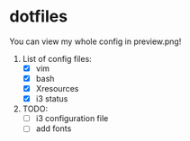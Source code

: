 # dotfiles
You can view my whole config in preview.png! 
1. List of config files: 
	- [x] vim
	- [x] bash
	- [x] Xresources
	- [x] i3 status
2. TODO:
	- [ ] i3 configuration file
	- [ ] add fonts
